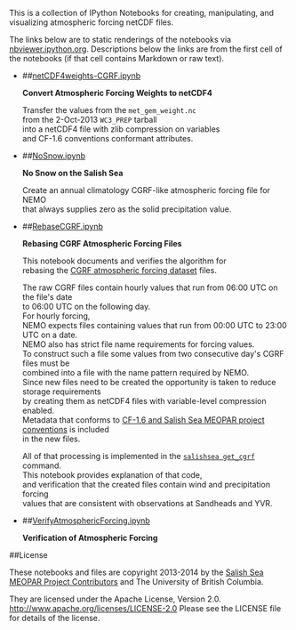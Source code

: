 This is a collection of IPython Notebooks for creating,
manipulating, and visualizing atmospheric forcing netCDF files.

The links below are to static renderings of the notebooks via
[nbviewer.ipython.org](http://nbviewer.ipython.org/).
Descriptions below the links are from the first cell of the notebooks
(if that cell contains Markdown or raw text).

* ##[netCDF4weights-CGRF.ipynb](http://nbviewer.ipython.org/urls/bitbucket.org/salishsea/tools/raw/tip/I_ForcingFiles/Atmos/netCDF4weights-CGRF.ipynb)  
    
    **Convert Atmospheric Forcing Weights to netCDF4**  
      
    Transfer the values from the `met_gem_weight.nc`   
    from the 2-Oct-2013 `WC3_PREP` tarball  
    into a netCDF4 file with zlib compression on variables  
    and CF-1.6 conventions conformant attributes.  

* ##[NoSnow.ipynb](http://nbviewer.ipython.org/urls/bitbucket.org/salishsea/tools/raw/tip/I_ForcingFiles/Atmos/NoSnow.ipynb)  
    
    **No Snow on the Salish Sea**  
      
    Create an annual climatology CGRF-like atmospheric forcing file for NEMO  
    that always supplies zero as the solid precipitation value.  

* ##[RebaseCGRF.ipynb](http://nbviewer.ipython.org/urls/bitbucket.org/salishsea/tools/raw/tip/I_ForcingFiles/Atmos/RebaseCGRF.ipynb)  
    
    **Rebasing CGRF Atmospheric Forcing Files**  
      
    This notebook documents and verifies the algorithm for  
    rebasing the [CGRF atmospheric forcing dataset][CGRF dataset] files.  
      
    [CGRF dataset]: http://salishsea-meopar-docs.readthedocs.org/en/latest/code-notes/salishsea-nemo/nemo-forcing/atmospheric.html#cgrf-dataset  
      
    The raw CGRF files contain hourly values that run from 06:00 UTC on the file's date  
    to 06:00 UTC on the following day.  
    For hourly forcing,  
    NEMO expects files containing values that run from 00:00 UTC to 23:00 UTC on a date.  
    NEMO also has strict file name requirements for forcing values.  
    To construct such a file some values from two consecutive day's CGRF files must be  
    combined into a file with the name pattern required by NEMO.  
    Since new files need to be created the opportunity is taken to reduce storage requirements  
    by creating them as netCDF4 files with variable-level compression enabled.  
    Metadata that conforms to [CF-1.6 and Salish Sea MEOPAR project conventions][netCDF4 conventions] is included  
    in the new files.  
      
    [netCDF4 conventions]: http://salishsea-meopar-docs.readthedocs.org/en/latest/code-notes/salishsea-nemo/nemo-forcing/netcdf4.html#netcdf4-file-conventions  
      
    All of that processing is implemented in the [`salishsea get_cgrf`][salishsea get_cgrf] command.  
    This notebook provides explanation of that code,  
    and verification that the created files contain wind and precipitation forcing  
    values that are consistent with observations at Sandheads and YVR.  
      
    [salishsea get_cgrf]: http://salishsea-meopar-tools.readthedocs.org/en/latest/SalishSeaCmd/salishsea-cmd.html#get-cgrf-sub-command  

* ##[VerifyAtmosphericForcing.ipynb](http://nbviewer.ipython.org/urls/bitbucket.org/salishsea/tools/raw/tip/I_ForcingFiles/Atmos/VerifyAtmosphericForcing.ipynb)  
    
    **Verification of Atmospheric Forcing**  


##License

These notebooks and files are copyright 2013-2014
by the [Salish Sea MEOPAR Project Contributors](https://bitbucket.org/salishsea/docs/src/tip/CONTRIBUTORS.rst)
and The University of British Columbia.

They are licensed under the Apache License, Version 2.0.
http://www.apache.org/licenses/LICENSE-2.0
Please see the LICENSE file for details of the license.
